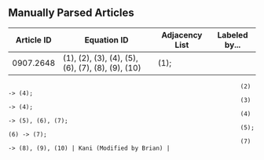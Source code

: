 ## Manually Parsed Articles

| Article ID    | Equation ID   | Adjacency List | Labeled by... |
| ------------- | ------------- | -------------- | ------------- |
| 0907.2648     | (1), (2), (3), (4), (5), (6), (7), (8), (9), (10) | (1); 
                                                                      (2) -> (4); 
                                                                      (3) -> (4); 
                                                                      (4) -> (5), (6), (7); 
                                                                      (5); (6) -> (7); 
                                                                      (7) -> (8), (9), (10) | Kani (Modified by Brian) |

